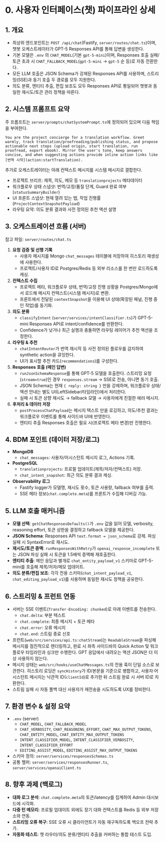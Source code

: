 # 0. 사용자 인터페이스(챗) 파이프라인 상세

## 1. 개요

- 최상위 엔드포인트는 `POST /api/chat`(Fastify, `server/routes/chat.ts`)이며, 챗봇 오케스트레이터가 GPT-5 Responses API를 통해 답변을 생성한다.
- 기본 모델은 `.env` 의 `CHAT_MODEL`(기본 `gpt-5-mini`)이며, Responses 호출 실패/토큰 초과 시 `CHAT_FALLBACK_MODEL`(`gpt-5-mini` → `gpt-5` 순 등)로 자동 전환한다.
- 모든 LLM 호출은 JSON Schema가 강제된 Responses API를 사용하며, 스트리밍(SSE)과 동기 호출 두 경로를 모두 지원한다.
- 의도 분류, 엔티티 추출, 편집 보조도 모두 Responses API로 통일되어 챗봇과 동일한 재시도/토큰 관리 정책을 따른다.

## 2. 시스템 프롬프트 요약

주 프롬프트는 `server/prompts/chatSystemPrompt.ts`에 정의되어 있으며 다음 책임을 부여한다.

```
You are the project concierge for a translation workflow. Greet warmly, track translation/proofreading/publishing status, and propose actionable next steps (upload origin, start translation, run proofread, export ebook). Mirror the user's tone, keep answers concise, and when suggesting actions provide inline action links like [번역 시작](action:startTranslation).
```

추가로 오케스트레이터는 아래 컨텍스트 메시지를 시스템 메시지로 결합한다.

- 프로젝트 브리프: 제목, 의도, 메모 등 `translationprojects` 메타데이터
- 워크플로우 상태 스냅샷: 번역/교정/품질 단계, Guard 완료 여부 (`statusSummaryBuilder`)
- UI 프론트 스냅샷: 현재 열려 있는 탭, 작업 진행률 (`ProjectContextSnapshotPayload`)
- 라우팅 요약: 의도 분류 결과와 사전 정의된 추천 액션 설명

## 3. 오케스트레이션 흐름 (서버)

참고 파일: `server/routes/chat.ts`

1. **요청 검증 및 선행 기록**
   - 사용자 메시지를 Mongo `chat_messages` 테이블에 저장하여 히스토리 재생성에 사용한다.
   - 프로젝트/사용자 ID로 Postgres/Redis 등 외부 리소스를 한 번만 로드하도록 캐싱.
2. **컨텍스트 수집**
   - 프로젝트 메타, 워크플로우 상태, 번역/교정 진행 상황을 Postgres/Mongo에서 로드해 메시지 컨텍스트(시스템 메시지)로 변환.
   - 프론트에서 전달된 `contextSnapshot`을 이용해 UI 상태(확장된 패널, 진행 중인 작업)를 동기화.
3. **의도 분류**
   - `classifyIntent` (`server/services/intentClassifier.ts`)가 GPT-5-mini Responses API로 intent/confidence를 반환한다.
   - Confidence가 낮거나 최근 실행과 충돌하면 라우팅 레이어가 추천 액션을 조정한다.
4. **라우팅 & 추천**
   - `chatIntentRouter`가 번역 재시작 등 사전 정의된 플로우를 감지하여 synthetic action을 큐잉한다.
   - UI가 표시할 추천 카드(`recommendations`)를 구성한다.
5. **Responses 호출 (메인 답변)**
   - `runJsonSchemaResponse`를 통해 GPT-5 모델을 호출한다. 스트리밍 요청(`stream=true`)인 경우 `responses.stream` → SSE로 전송, 아니면 동기 호출.
   - JSON Schema는 현재 `{ reply: string }` 만을 강제하며, 워크플로우 상태/액션 안내는 별도 UI(LeftSidebar/타임라인)에서 처리한다.
   - 실패 시 토큰 상향 재시도 → fallback 모델 → 사용자에게 친절한 에러 메시지.
6. **후처리 & 데이터 저장**
   - `postProcessChatPayload`는 메시지 텍스트 만을 로깅하고, 의도/추천 결과는 워크플로우 이벤트를 통해 사이드바 UI에 반영한다.
   - 엔티티 추출 Responses 호출은 필요 시(프로젝트 메타 변경)만 진행한다.

## 4. BDM 포인트 (데이터 저장/로그)

- **MongoDB**
  - `chat_messages`: 사용자/어시스턴트 메시지 로그, Actions 기록.
- **PostgreSQL**
  - `translationprojects`: 프로필 업데이트(제목/저자/컨텍스트) 저장.
  - `chat_intent_snapshot`: 최근 의도 분류 결과 캐싱.
- **Observability 로그**
  - Fastify logger가 모델명, 재시도 횟수, 토큰 사용량, fallback 여부를 출력.
  - SSE 메타 정보(`chat.complete.meta`)를 프론트가 수집해 디버깅 가능.

## 5. LLM 호출 매커니즘

- **모델 선택**: `getChatResponsesDefaults()`가 `.env` 값을 읽어 모델, verbosity, reasoning effort, 토큰 상한을 결정하고 fallback 모델을 제공한다.
- **JSON Schema**: Responses API `text.format = json_schema`로 강제. 파싱 실패 시 SyntaxError로 재시도.
- **재시도/토큰 증액**: `runResponsesWithRetry`가 `openai_response_incomplete` 또는 JSON 파싱 실패 시 토큰을 1.5배씩 증액해 재호출한다.
- **엔티티 추출**: 메인 응답과 별개로 `chat_entity_payload_v1` 스키마로 GPT-5-mini를 호출해 제목/저자/메모 업데이트.
- **의도 분류/편집 보조**: 각각 전용 스키마(`chat_intent_payload_v1`, `chat_editing_payload_v1`)를 사용하며 동일한 재시도 정책을 공유한다.

## 6. 스트리밍 & 프런트 연동

- 서버는 SSE 이벤트(`Transfer-Encoding: chunked`)로 아래 이벤트를 전송한다.
  - `chat.delta`: 부분 텍스트
  - `chat.complete`: 최종 메시지 + 토큰 메타
  - `chat.error`: 오류 메시지
  - `chat.end`: 스트림 종료 신호
- 프런트(`web/src/services/api.ts:chatStream`)는 `ReadableStream`을 파싱해 메시지를 점진적으로 렌더링하고, 완료 시 좌측 사이드바의 Quick Action 및 워크플로우 타임라인과 싱크만 수행한다. GPT 응답에서 내려오는 액션 JSON은 더 이상 사용하지 않는다.
- 메시지 상태는 `web/src/hooks/useChatMessages.ts`의 전용 훅이 단일 소스로 보관한다. 히스토리 로딩은 `syncHistory`가 ID/본문을 기준으로 병합하고, 사용자·어시스턴트 메시지는 낙관적 ID(`clientId`)로 추가한 뒤 스트림 완료 시 서버 ID로 치환한다.
- 스트림 실패 시 자동 폴백 대신 사용자가 재전송을 시도하도록 UX를 정비한다.

## 7. 환경 변수 & 설정 요약

- `.env` (server)
  - `CHAT_MODEL`, `CHAT_FALLBACK_MODEL`
  - `CHAT_VERBOSITY`, `CHAT_REASONING_EFFORT`, `CHAT_MAX_OUTPUT_TOKENS`, `CHAT_ENTITY_MODEL`, `CHAT_ENTITY_MAX_OUTPUT_TOKENS`
  - `INTENT_CLASSIFIER_MODEL`, `INTENT_CLASSIFIER_VERBOSITY`, `INTENT_CLASSIFIER_EFFORT`
  - `EDITING_ASSIST_MODEL`, `EDITING_ASSIST_MAX_OUTPUT_TOKENS`
- 스키마 정의: `server/services/responsesSchemas.ts`
- 공통 헬퍼: `server/services/responsesRunner.ts`, `server/services/openaiClient.ts`

## 8. 향후 과제 (백로그)

- **대화 로그 분석**: `chat.complete.meta`의 토큰/latency를 집계하여 Admin 대시보드에 시각화.
- **다중 턴 메모리**: 프로필 업데이트 외에도 장기 대화 컨텍스트를 Redis 등 외부 저장소와 연동.
- **스트리밍 오류 복구**: SSE 오류 시 클라이언트가 자동 재구독하도록 백오프 전략 추가.
- **자동화 테스트**: 챗 라우터/의도 분류/엔티티 추출을 커버하는 통합 테스트 도입.
